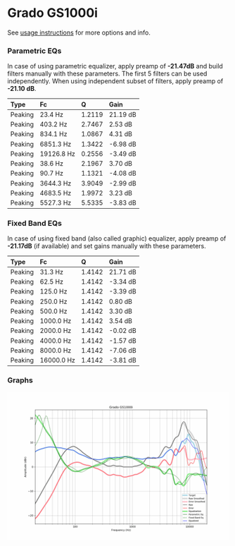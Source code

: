 # Grado GS1000i
See [usage instructions](https://github.com/jaakkopasanen/AutoEq#usage) for more options and info.

### Parametric EQs
In case of using parametric equalizer, apply preamp of **-21.47dB** and build filters manually
with these parameters. The first 5 filters can be used independently.
When using independent subset of filters, apply preamp of **-21.10 dB**.

| Type    | Fc         |      Q | Gain     |
|:--------|:-----------|:-------|:---------|
| Peaking | 23.4 Hz    | 1.2119 | 21.19 dB |
| Peaking | 403.2 Hz   | 2.7467 | 2.53 dB  |
| Peaking | 834.1 Hz   | 1.0867 | 4.31 dB  |
| Peaking | 6851.3 Hz  | 1.3422 | -6.98 dB |
| Peaking | 19126.8 Hz | 0.2556 | -3.49 dB |
| Peaking | 38.6 Hz    | 2.1967 | 3.70 dB  |
| Peaking | 90.7 Hz    | 1.1321 | -4.08 dB |
| Peaking | 3644.3 Hz  | 3.9049 | -2.99 dB |
| Peaking | 4683.5 Hz  | 1.9972 | 3.23 dB  |
| Peaking | 5527.3 Hz  | 5.5335 | -3.83 dB |

### Fixed Band EQs
In case of using fixed band (also called graphic) equalizer, apply preamp of **-21.17dB**
(if available) and set gains manually with these parameters.

| Type    | Fc         |      Q | Gain     |
|:--------|:-----------|:-------|:---------|
| Peaking | 31.3 Hz    | 1.4142 | 21.71 dB |
| Peaking | 62.5 Hz    | 1.4142 | -3.34 dB |
| Peaking | 125.0 Hz   | 1.4142 | -3.39 dB |
| Peaking | 250.0 Hz   | 1.4142 | 0.80 dB  |
| Peaking | 500.0 Hz   | 1.4142 | 3.30 dB  |
| Peaking | 1000.0 Hz  | 1.4142 | 3.54 dB  |
| Peaking | 2000.0 Hz  | 1.4142 | -0.02 dB |
| Peaking | 4000.0 Hz  | 1.4142 | -1.57 dB |
| Peaking | 8000.0 Hz  | 1.4142 | -7.06 dB |
| Peaking | 16000.0 Hz | 1.4142 | -3.81 dB |

### Graphs
![](./Grado%20GS1000i.png)
